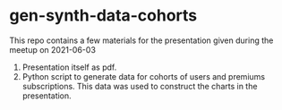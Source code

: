 # gen-synth-data-cohorts
This repo contains a few materials for the presentation given during the meetup on 2021-06-03
1. Presentation itself as pdf.   
2. Python script to generate data for cohorts of users and premiums subscriptions. This data was used to construct the charts in the presentation.      


